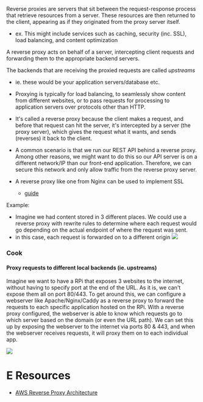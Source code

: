 
Reverse proxies are servers that sit between the request-response process that retrieve resources from a server. These resources are then returned to the client, appearing as if they originated from the proxy server itself.
- ex. This might include services such as caching, security (inc. SSL), load balancing, and content optimization

A reverse proxy acts on behalf of a server, intercepting client requests and forwarding them to the appropriate backend servers.

The backends that are receiving the proxied requests are called *upstreams*
- ie. these would be your application servers/database etc.

- Proxying is typically for load balancing, to seamlessly show content from different websites, or to pass requests for processing to application servers over protocols other than HTTP.
- It's called a reverse proxy because the client makes a request, and before that request can hit the server, it's intercepted by a server (the proxy server), which gives the request what it wants, and sends (reverses) it back to the client.
- A common scenario is that we run our REST API behind a reverse proxy. Among other reasons, we might want to do this so our API server is on a different network/IP than our front-end application. Therefore, we can secure this network and only allow traffic from the reverse proxy server.
- A reverse proxy like one from Nginx can be used to implement SSL
	- [guide](https://nginx.org/en/docs/http/configuring_https_servers.html)

Example:
- Imagine we had content stored in 3 different places. We could use a reverse proxy with rewrite rules to determine where each request would go depending on the actual endpoint of where the request was sent.
- in this case, each request is forwarded on to a different origin
![](/assets/images/2021-12-07-12-13-42.png)

### Cook
#### Proxy requests to different local backends (ie. upstreams)
Imagine we want to have a RPi that exposes 3 websites to the internet, without having to specify port at the end of the URL. As it is, we can't expose them all on port 80/443. To get around this, we can configure a webserver like Apache/Nginx/Caddy as a reverse proxy to forward the requests to each specific application hosted on the RPi. With a reverse proxy configured, the webserver is able to know which requests go to which server based on the domain (or even the URL path). We can set this up by exposing the webserver to the internet via ports 80 & 443, and when the webserver receives requests, it will proxy them on to each individual app.

![](/assets/images/2024-02-28-18-29-37.png)

# E Resources
- [AWS Reverse Proxy Architecture](https://aws.amazon.com/blogs/architecture/serving-content-using-fully-managed-reverse-proxy-architecture/)
